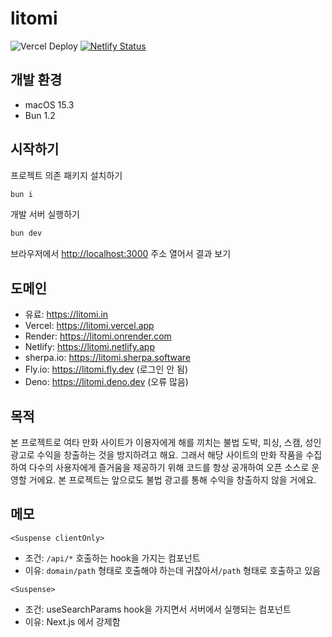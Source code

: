 # litomi

![Vercel Deploy](https://deploy-badge.vercel.app/vercel/litomi) [![Netlify Status](https://api.netlify.com/api/v1/badges/4efb3532-1a78-4c0e-a848-e2c7d29c8e39/deploy-status)](https://app.netlify.com/projects/litomi/deploys)

## 개발 환경

- macOS 15.3
- Bun 1.2

## 시작하기

프로젝트 의존 패키지 설치하기

```bash
bun i
```

개발 서버 실행하기

```bash
bun dev
```

브라우저에서 [http://localhost:3000](http://localhost:3000) 주소 열어서 결과 보기

## 도메인

- 유료: https://litomi.in
- Vercel: https://litomi.vercel.app
- Render: https://litomi.onrender.com
- Netlify: https://litomi.netlify.app
- sherpa.io: https://litomi.sherpa.software
- Fly.io: https://litomi.fly.dev (로그인 안 됨)
- Deno: https://litomi.deno.dev (오류 많음)

## 목적

본 프로젝트로 여타 만화 사이트가 이용자에게 해를 끼치는 불법 도박, 피싱, 스캠, 성인 광고로 수익을 창출하는 것을 방지하려고 해요. 그래서 해당 사이트의 만화 작품을 수집하여 다수의 사용자에게 즐거움을 제공하기 위해 코드를 항상 공개하여 오픈 소스로 운영할 거에요. 본 프로젝트는 앞으로도 불법 광고를 통해 수익을 창출하지 않을 거에요.

## 메모

`<Suspense clientOnly>`

- 조건: `/api/*` 호출하는 hook을 가지는 컴포넌트
- 이유: `domain/path` 형태로 호출해야 하는데 귀찮아서`/path` 형태로 호출하고 있음

`<Suspense>`

- 조건: useSearchParams hook을 가지면서 서버에서 실행되는 컴포넌트
- 이유: Next.js 에서 강제함
